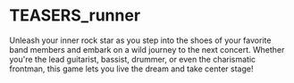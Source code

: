 # TEASERS_runner
 Unleash your inner rock star as you step into the shoes of your favorite band members and embark on a wild journey to the next concert. Whether you're the lead guitarist, bassist, drummer, or even the charismatic frontman, this game lets you live the dream and take center stage!
